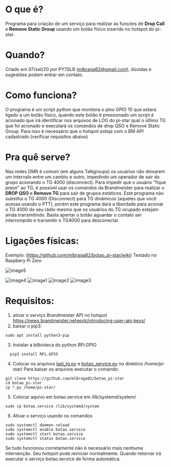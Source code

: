 # O que é?

  Programa para criação de um serviço para realizar as funções de **Drop Call** e **Remove Static Group** usando um botão físico inserido no hotspot do pi-star.

# Quando?

  Criado em 07/set/20 por PY7SLB (mlbraga82@gmail.com), dúvidas e sugestões podem entrar em contato.

# Como funciona?

  O programa é um script python que monitora o pino GPIO 10 que estará ligado a um botão físico, quando este botão é pressionado um script é acionado que irá identificar nos arquivos de LOG do pi-star qual o último TG que foi acionado e executará os comandos de drop QSO e Remove Static Group. Para isso é necessário que o hotspot esteja com o BM API cadastrado (verificar requisitos abaixo)
  
# Pra quê serve?

  Nas redes DMR é comum (em alguns Talkgroups) os usuários não deixarem um intervalo entre um cambio e outro, impedindo um operador de sair do grupo acionando o TG 4000 (disconnect). Para impedir que o usuário "fique preso" ao TG, é possível usar os comandos da Brandmeister para realizar o **DROP QSO** e **Remove TG** para sair de grupos estáticos. Este programa não substitui o TG 4000 (Disconnect) para TG dinâmicos (aqueles que você acessa usando o PTT), porém este programa dará a liberdade para acionar o TG 4000 do seu rádio mesmo que os usuários do TG ocupado estejam ainda transmitindo. Basta apertar o botão aguardar o contato ser interrompido e transmitir o TG4000 para desconectar.

# Ligações físicas:

Exemplo: (https://github.com/mlbraga82/botao_pi-star/wiki)
Testado no Raspbery Pi Zero


![image5](https://user-images.githubusercontent.com/39124251/121824290-7de5ed00-cc81-11eb-8f5c-4178614d11be.png)

![image4](https://user-images.githubusercontent.com/39124251/121824065-b389d680-cc7f-11eb-905a-af5b3d0cc9f1.png)
![image1](https://user-images.githubusercontent.com/39124251/121823827-08c4e880-cc7e-11eb-892a-244421520215.png)
![image2](https://user-images.githubusercontent.com/39124251/121823858-40cc2b80-cc7e-11eb-821b-bdde9d886fba.png)
![image3](https://user-images.githubusercontent.com/39124251/121823886-75d87e00-cc7e-11eb-91b9-7b19c5b7a200.png)


# Requisitos:

1) ativar o serviço Brandmeister API no hotspot
  https://news.brandmeister.network/introducing-user-api-keys/
2) baixar o pip3: 
  ```
  sudo apt install python3-pip
  ```
3) Instalar a bilbioteca do python RPi.GPIO
```
  pip3 install RPi.GPIO
  ```
4) Colocar os arquivos [last_tg.py](https://github.com/mlbraga82/botao_pi-star/raw/master/last_tg.py) e [botao_service.py](https://github.com/mlbraga82/botao_pi-star/raw/master/botao.service) no diretório /home/pi-star/
Para baixar os arquivos executar o comando:
```
git clone https://github.com/mlbraga82/botao_pi-star
cd botao_pi-star
cp *.py /home/pi-star/
```
5) Colocar aquivo em botao.service em /lib/systemd/system/
```
sudo cp botao.service /lib/systemd/system
```
6) Ativar o serviço usando os comandos
```
sudo systemctl daemon-reload
sudo systemctl enable botao.service
sudo systemctl start botao.service
sudo systemctl status botao.service
```
Se tudo funcionou corretamente não é necessário mais nenhuma intervenção. Seu hotspot pode reiniciar normalmente. Quando retornar irá executar o serviço botao.service de forma automática.
